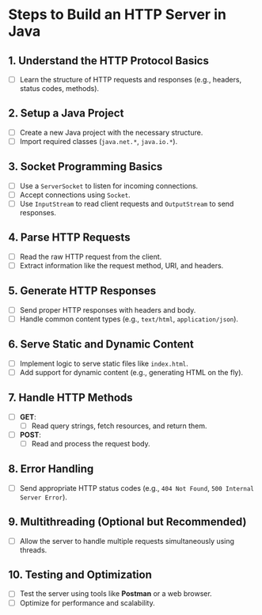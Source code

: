 # Steps to Build an HTTP Server in Java

## 1. Understand the HTTP Protocol Basics
- [ ] Learn the structure of HTTP requests and responses (e.g., headers, status codes, methods).

## 2. Setup a Java Project
- [ ] Create a new Java project with the necessary structure.
- [ ] Import required classes (`java.net.*`, `java.io.*`).

## 3. Socket Programming Basics
- [ ] Use a `ServerSocket` to listen for incoming connections.
- [ ] Accept connections using `Socket`.
- [ ] Use `InputStream` to read client requests and `OutputStream` to send responses.

## 4. Parse HTTP Requests
- [ ] Read the raw HTTP request from the client.
- [ ] Extract information like the request method, URI, and headers.

## 5. Generate HTTP Responses
- [ ] Send proper HTTP responses with headers and body.
- [ ] Handle common content types (e.g., `text/html`, `application/json`).

## 6. Serve Static and Dynamic Content
- [ ] Implement logic to serve static files like `index.html`.
- [ ] Add support for dynamic content (e.g., generating HTML on the fly).

## 7. Handle HTTP Methods
- [ ] **GET**:
  - [ ] Read query strings, fetch resources, and return them.
- [ ] **POST**:
  - [ ] Read and process the request body.

## 8. Error Handling
- [ ] Send appropriate HTTP status codes (e.g., `404 Not Found`, `500 Internal Server Error`).

## 9. Multithreading (Optional but Recommended)
- [ ] Allow the server to handle multiple requests simultaneously using threads.

## 10. Testing and Optimization
- [ ] Test the server using tools like **Postman** or a web browser.
- [ ] Optimize for performance and scalability.
